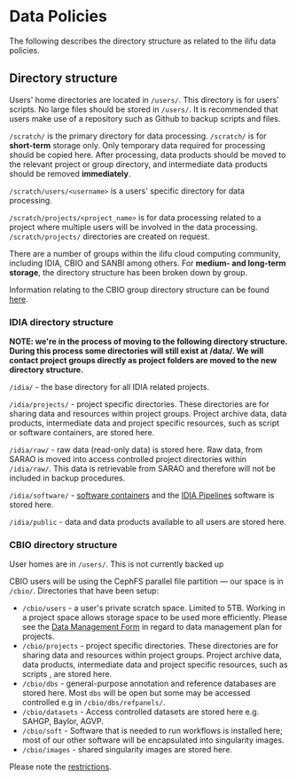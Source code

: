 
# Data Policies

The following describes the directory structure as related to the ilifu data policies.

## Directory structure

Users' home directories are located in `/users/`. This directory is for users' scripts. No large files should be stored in `/users/`. It is recommended that users make use of a repository such as Github to backup scripts and files.

`/scratch/` is the primary directory for data processing. `/scratch/` is for **short-term** storage only. Only temporary data required for processing should be copied here. After processing, data products should be moved to the relevant project or group directory, and intermediate data products should be removed **immediately**.

`/scratch/users/<username>` is a users' specific directory for data processing.

`/scratch/projects/<project_name>` is for data processing related to a project where multiple users will be involved in the data processing. `/scratch/projects/` directories are created on request.

There are a number of groups within the ilifu cloud computing community, including IDIA, CBIO and SANBI among others. For **medium- and long-term storage**, the directory structure has been broken down by group.

Information relating to the CBIO group directory structure can be found [here](https://docs.ilifu.ac.za/#/cbio/setup).

### IDIA directory structure

**NOTE: we're in the process of moving to the following directory structure. During this process some directories will still exist at /data/. We will contact project groups directly as project folders are moved to the new directory structure.**

`/idia/` - the base directory for all IDIA related projects.

`/idia/projects/` - project specific directories. These directories are for sharing data and resources within project groups. Project archive data, data products, intermediate data and project specific resources, such as script or software containers, are stored here. 

`/idia/raw/` - raw data (read-only data) is stored here. Raw data, from SARAO is moved into access controlled project directories within `/idia/raw/`. This data is retrievable from SARAO and therefore will not be included in backup procedures.

`/idia/software/` - [software containers](https://docs.ilifu.ac.za/#/cluster/software_environments?id=singularity-containers) and the [IDIA Pipelines](https://idia-pipelines.github.io/) software is stored here.

`/idia/public` - data and data products available to all users are stored here.

### CBIO directory structure

User homes are in `/users/`. This is not currently backed up

CBIO users will be using the CephFS parallel file partition — our space is in `/cbio/`. Directories that have been setup:
* `/cbio/users` - a user's private scratch space. Limited to 5TB. Working in a project space allows storage space to be used more efficiently. Please see the [Data Management Form](/bioinformatics/cbio#data-management-plan-for-projects) in regard to data management plan for projects. 
* `/cbio/projects` - project specific directories. These directories are for sharing data and resources within project groups. Project archive data, data products, intermediate data and project specific resources, such as scripts , are stored here. 
* `/cbio/dbs` - general-purpose annotation and reference databases are stored here. Most `dbs` will be open but some may be accessed controlled e.g in `/cbio/dbs/refpanels/`.
* `/cbio/datasets` - Access controlled datasets are stored here e.g. SAHGP, Baylor, AGVP.
* `/cbio/soft` - Software that is needed to run workflows is installed here; most of our other software will be encapsulated into singularity images.
* `/cbio/images` - shared singularity images are stored here.

Please note the [restrictions](/bioinformatics/cbio#restrictions).


